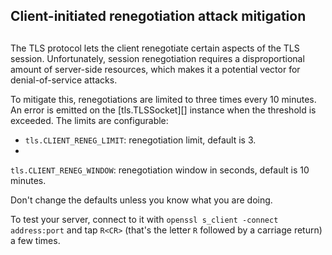 ## Client-initiated renegotiation attack mitigation

## 

The TLS protocol lets the client renegotiate certain aspects of the TLS session.
Unfortunately, session renegotiation requires a disproportional amount of
server-side resources, which makes it a potential vector for denial-of-service
attacks.

To mitigate this, renegotiations are limited to three times every 10 minutes. An
error is emitted on the \[tls.TLSSocket\]\[\] instance when the threshold is
exceeded. The limits are configurable:

* `tls.CLIENT_RENEG_LIMIT`: renegotiation limit, default is 3\.
* 
`tls.CLIENT_RENEG_WINDOW`: renegotiation window in seconds, default is
10 minutes.

Don't change the defaults unless you know what you are doing.

To test your server, connect to it with `openssl s_client -connect address:port`
and tap `R<CR>` (that's the letter `R` followed by a carriage return) a few
times.